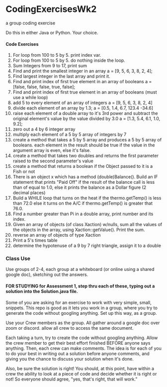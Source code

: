 # CodingExercisesWk2
a group coding exercise

Do this in either Java or Python. Your choice.

#### Code Exercises

1. For loop from 100 to 5 by 5. print index var.
2. For loop from 100 to 5 by 5. do nothing inside the loop.
3. Sum Integers from 9 to 17, print sum
4. Find and print the smallest integer in an array a = [9, 5, 6, 3, 8, 2, 4];
5. Find largest integer in the last array and print it.
6. Find and print index of first true element in an array of booleans a = [false, false, false, true, false];
7. Find and print index of first true element in an array of booleans (must use a while loop)
8. add 5 to every element of an array of integers a = [9, 5, 6, 3, 8, 2, 4]
9. divide each element of an array by 1.3; a = [0.5, 1.4, 6.7, 123.4 -34.6]
10. raise each element of a double array to it's 3rd power and subtract the original element's value by the value divided by 3.0 a = [1.3, 5.4, 6.1, 1.0, 9.2];
11. zero out a 4 by 6 integer array
12. multiply each element of a 5 by 5 array of integers by 7
13. create a method that takes a 5 by 5 array and produces a 5 by 5 array of booleans. each element in the result should be true if the value in the argument array is even, else it's false.
14. create a method that takes two doubles and returns the first parameter raised to the second parameter's value
15. create a method that returns a boolean if the Object passed to it is a Fish or not
16. There is an object x which has a method (double)Balance(). Build an IF statement that prints "Paid Off" if the result of the balance call is less than of equal to 1.0, else it prints the balance as a Dollar figure (2 decimal places) 
17. Build a WHILE loop that turns on the heat if the thermo.getTemp() is less than 72.0 else it turns on the A/C if thermo.getTemp() is greater that 76.0.
18. Find a number greater than Pi in a double array, print number and its index.
19. Given an array of objects (of class Xaction) w/nulls, sum all the values of the objects in the array, using Xaction::getValue(). Print the sum.
20. reverse an array of objects of type Xaction
21. Print a 5's times table
22. determine the hypotenuse of a 9 by 7 right triangle, assign it to a double

### Class Use
Use groups of 2-4, each group at a whiteboard (or online using a shared google doc), sketching out the answers.

#### FOR STUDYING for Assessment 1, step thru each of these, typing out a solution into the Solution.java file.

Some of you are asking for an exercise to work with very simple, small, snippets. 
This repo is good as it lets you work in a group, where you try to generate the code without googling anything.
Set up this way, as a group.

Use your Crew members as the group.
All gather around a google doc over zoom or discord.
allow all crew to access the same document.

Each taking a turn, try to create the code without googling anything. 
Allow the crew member to get their best effort finished BEFORE anyone says anything.
Then, each crew can make comments.
The idea is for each of you to do your best in writing out a solution before anyone comments, and giving you the chance to discuss your solution when it's done.

Also, be sure the solution is right! You should, at this point, have within a crew the ability to look at a piece of code and decide whether it is right or not!
So everyone should agree, "yes, that's right, that will work."

